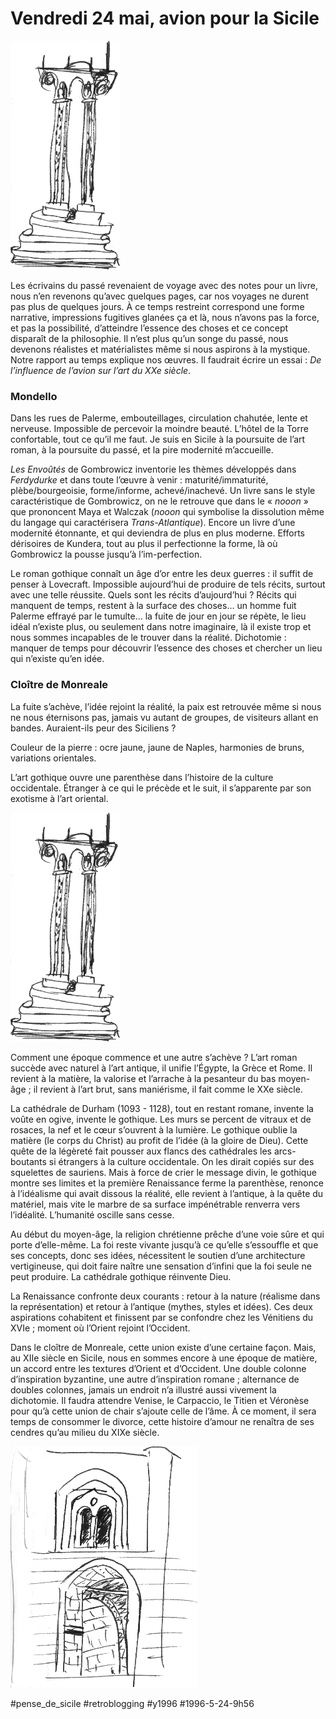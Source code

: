 # Vendredi 24 mai, avion pour la Sicile

![](_i/monreale.png)

Les écrivains du passé revenaient de voyage avec des notes pour un livre, nous n’en revenons qu’avec quelques pages, car nos voyages ne durent pas plus de quelques jours. À ce temps restreint correspond une forme narrative, impressions fugitives glanées ça et là, nous n’avons pas la force, et pas la possibilité, d’atteindre l’essence des choses et ce concept disparaît de la philosophie. Il n’est plus qu’un songe du passé, nous devenons réalistes et matérialistes même si nous aspirons à la mystique. Notre rapport au temps explique nos œuvres. Il faudrait écrire un essai : *De l’influence de l’avion sur l’art du XXe siècle*.

### Mondello

Dans les rues de Palerme, embouteillages, circulation chahutée, lente et nerveuse. Impossible de percevoir la moindre beauté. L’hôtel de la Torre confortable, tout ce qu’il me faut. Je suis en Sicile à la poursuite de l’art roman, à la poursuite du passé, et la pire modernité m’accueille.

*Les Envoûtés* de Gombrowicz inventorie les thèmes développés dans *Ferdydurke* et dans toute l’œuvre à venir : maturité/immaturité, plèbe/bourgeoisie, forme/informe, achevé/inachevé. Un livre sans le style caractéristique de Gombrowicz, on ne le retrouve que dans le « *nooon* » que prononcent Maya et Walczak (*nooon* qui symbolise la dissolution même du langage qui caractérisera *Trans-Atlantique*). Encore un livre d’une modernité étonnante, et qui deviendra de plus en plus moderne. Efforts dérisoires de Kundera, tout au plus il perfectionne la forme, là où Gombrowicz la pousse jusqu’à l’im-perfection.

Le roman gothique connaît un âge d’or entre les deux guerres : il suffit de penser à Lovecraft. Impossible aujourd’hui de produire de tels récits, surtout avec une telle réussite. Quels sont les récits d’aujourd’hui ? Récits qui manquent de temps, restent à la surface des choses… un homme fuit Palerme effrayé par le tumulte… la fuite de jour en jour se répète, le lieu idéal n’existe plus, ou seulement dans notre imaginaire, là il existe trop et nous sommes incapables de le trouver dans la réalité. Dichotomie : manquer de temps pour découvrir l’essence des choses et chercher un lieu qui n’existe qu’en idée.

### Cloître de Monreale

La fuite s’achève, l’idée rejoint la réalité, la paix est retrouvée même si nous ne nous éternisons pas, jamais vu autant de groupes, de visiteurs allant en bandes. Auraient-ils peur des Siciliens ?

Couleur de la pierre : ocre jaune, jaune de Naples, harmonies de bruns, variations orientales.

L’art gothique ouvre une parenthèse dans l’histoire de la culture occidentale. Étranger à ce qui le précède et le suit, il s’apparente par son exotisme à l’art oriental.

![Monreale](_i/monreale.png)

Comment une époque commence et une autre s’achève ? L’art roman succède avec naturel à l’art antique, il unifie l’Égypte, la Grèce et Rome. Il revient à la matière, la valorise et l’arrache à la pesanteur du bas moyen-âge ; il revient à l’art brut, sans maniérisme, il fait comme le XXe siècle.

La cathédrale de Durham (1093 - 1128), tout en restant romane, invente la voûte en ogive, invente le gothique. Les murs se percent de vitraux et de rosaces, la nef et le cœur s’ouvrent à la lumière. Le gothique oublie la matière (le corps du Christ) au profit de l’idée (à la gloire de Dieu). Cette quête de la légèreté fait pousser aux flancs des cathédrales les arcs-boutants si étrangers à la culture occidentale. On les dirait copiés sur des squelettes de sauriens. Mais à force de crier le message divin, le gothique montre ses limites et la première Renaissance ferme la parenthèse, renonce à l’idéalisme qui avait dissous la réalité, elle revient à l’antique, à la quête du matériel, mais vite le marbre de sa surface impénétrable renverra vers l’idéalité. L’humanité oscille sans cesse.

Au début du moyen-âge, la religion chrétienne prêche d’une voie sûre et qui porte d’elle-même. La foi reste vivante jusqu’à ce qu’elle s’essouffle et que ses concepts, donc ses idées, nécessitent le soutien d’une architecture vertigineuse, qui doit faire naître une sensation d’infini que la foi seule ne peut produire. La cathédrale gothique réinvente Dieu.

La Renaissance confronte deux courants : retour à la nature (réalisme dans la représentation) et retour à l’antique (mythes, styles et idées). Ces deux aspirations cohabitent et finissent par se confondre chez les Vénitiens du XVIe ; moment où l’Orient rejoint l’Occident.

Dans le cloître de Monreale, cette union existe d’une certaine façon. Mais, au XIIe siècle en Sicile, nous en sommes encore à une époque de matière, un accord entre les textures d’Orient et d’Occident. Une double colonne d’inspiration byzantine, une autre d’inspiration romane ; alternance de doubles colonnes, jamais un endroit n’a illustré aussi vivement la dichotomie. Il faudra attendre Venise, le Carpaccio, le Titien et Véronèse pour qu’à cette union de chair s’ajoute celle de l’âme. À ce moment, il sera temps de consommer le divorce, cette histoire d’amour ne renaîtra de ses cendres qu’au milieu du XIXe siècle.

![Monreale](_i/monreale2.png)

#pense_de_sicile #retroblogging #y1996 #1996-5-24-9h56
